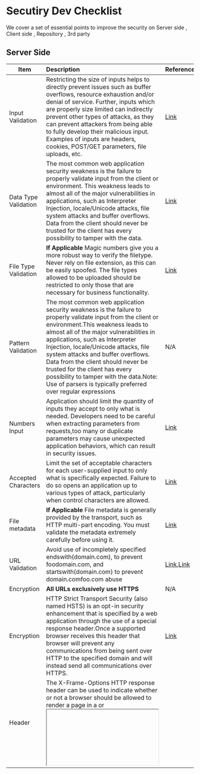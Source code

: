 # Secutiry Dev Checklist
We cover a set of essential points to improve the security on Server side , Client side , Repository , 3rd party 
## Server Side
|Item | Description| Reference|
| -------------- | :--------- |:--------- |
|Input Validation|Restricting the size of inputs helps to directly prevent issues such as buffer overflows, resource exhaustion  and/or denial of service. Further, inputs which are properly size limited can indirectly prevent other types of attacks, as they can prevent attackers from being able to fully develop their malicious input. Examples of inputs are headers, cookies, POST/GET parameters, file uploads, etc.|[Link](https://cheatsheetseries.owasp.org/cheatsheets/Input_Validation_Cheat_Sheet.html)|
|Data Type Validation|The most common web application security weakness is the failure to properly validate input from the client or environment. This weakness leads to almost all of the major vulnerabilities in applications, such as Interpreter Injection, locale/Unicode attacks, file system attacks and buffer overflows. Data from the client should never be trusted for the client has every possibility to tamper with the data.|[Link](https://www.owasp.org/index.php/Data_Validation)|
|File Type Validation|**If Applicable** Magic numbers give you a more robust way to verify the filetype. Never rely on file extension, as this can be easily spoofed. The file types allowed to be uploaded should be restricted to only those that are necessary for business functionality.|[Link](https://www.owasp.org/index.php/Unrestricted_File_Upload)|
|Pattern Validation|The most common web application security weakness is the failure to properly validate input from the client or environment.This weakness leads to almost all of the major vulnerabilities in applications, such as Interpreter Injection, locale/Unicode attacks, file system attacks and buffer overflows. Data from the client should never be trusted for the client has every possibility to tamper with the data.Note: Use of parsers is typically preferred over regular expressions|N/A|
|Numbers Input|Application should limit the quantity of inputs they accept to only what is needed. Developers need to be careful when extracting parameters from requests,too many or duplicate parameters may cause unexpected application behaviors, which can result in security issues.|[Link](https://www.owasp.org/index.php/Testing_for_HTTP_Parameter_pollution_(OTG-INPVAL-004))|
|Accepted Characters|Limit the set of acceptable characters for each user-supplied input to only what is specifically expected. Failure to do so opens an application up to various types of attack, particularly when control characters are allowed.|[Link](https://cheatsheetseries.owasp.org/cheatsheets/Input_Validation_Cheat_Sheet.html)|
|File metadata|**If Applicable** File metadata is generally provided by the transport, such as HTTP multi-part encoding. You must validate the metadata extremely carefully before using it.|[Link](https://wp-rocket.me/blog/image-metadata-can-impact-web-performance-security/)|
|URL Validation|Avoid use of incompletely specified endswith(domain.com), to prevent foodomain.com, and startswith(domain.com) to prevent domain.comfoo.com abuse|[Link](https://mathiasbynens.be/demo/url-regex),[Link](https://gist.github.com/gruber/8891611)|
|Encryption|**All URLs exclusively use HTTPS**|N/A|
|Encryption|HTTP Strict Transport Security (also named HSTS) is an opt-in security enhancement that is specified by a web application through the use of a special response header.Once a supported browser receives this header that browser will prevent any communications from being sent over HTTP to the specified domain and will instead send all communications over HTTPS. |[Link](https://cheatsheetseries.owasp.org/cheatsheets/HTTP_Strict_Transport_Security_Cheat_Sheet.html)|
|Header|The X-Frame-Options HTTP response header can be used to indicate whether or not a browser should be allowed to render a page in a <frame> or <iframe>. Sites can use this to avoid Clickjacking attacks, by ensuring that their content is not embedded into other sites.|[Link](https://cheatsheetseries.owasp.org/cheatsheets/Clickjacking_Defense_Cheat_Sheet.html)|
|Header| Content-Type header returned and properly set to match the actual content returned on all responses|[Link](https://developer.mozilla.org/en-US/docs/Web/HTTP/Headers/Content-Type)|
|Header|Content-Type header tells the client what the content type of the returned content actually is. Browsers will do MIME sniffing in some cases and will not necessarily follow the value of this header; to prevent this behavior, the header X- Content-Type-Options can be set to nosniff.|[Link](https://developer.mozilla.org/en-US/docs/Web/HTTP/Headers/Content-Type)|
|Header|The HTTP X-XSS-Protection response header is a feature of Internet Explorer, Chrome and Safari that stops pages from loading when they detect reflected cross-site scripting (XSS) attacks.|[Link](https://developer.mozilla.org/en-US/docs/Web/HTTP/Headers/X-XSS-Protection)|
|CSP|Content Security Policy (CSP) is an added layer of security that helps to detect and mitigate certain types of attacks, including Cross Site Scripting (XSS) and data injection attacks.|[Link](https://csp-evaluator.withgoogle.com),[Link](https://developers.google.com/web/fundamentals/security/csp/)|
|Access Control|The Access-Control-Allow-Origin header should only return trusted origins.Access-Control-Allow-Origin must return either a single accepted origin or dynamically generate the header based on a white-list of acceptable domains.|[Link](https://developer.mozilla.org/en-US/docs/Web/HTTP/Headers/Access-Control-Allow-Origin)|
|Sensitive Information|Referrer-Policy is properly configured to not leak data or send sensitive information over plain-text HTTP.The Referrer-Policy HTTP header governs which referrer information, sent in the Referer header, should be included with requests made.|[Link](https://developer.mozilla.org/en-US/docs/Web/HTTP/Headers/Referrer-Policy)|
|Sensitive Information|Fuzzy birthday (correct format): the date and month should be within a few days of the current date and the date would contain seconds.Example of real birth date which must NOT be sent to the client: "birth_date": "1980-11-16T00:00:00.000Z”|N/A|
|Ping Time|The last active or "ping" time, for a user other than the currently authenticated one|N/A|
|Sensitive Information|Internal routes, IP addresses, or server headers that contain version information.**This information must not be sent to the client.**|N/A|
|Firebase ID Tokens|To do so securely, after a successful sign-in, send the user's ID token to your server using HTTPS. Then, on the server, verify the integrity and authenticity of the ID token and retrieve the uid from it. You can use the uid transmitted in this way to securely identify the currently signed-in user on your server.|[Link](https://firebase.google.com/docs/auth/admin/verify-id-tokens)|
|Sensitive Information|Any user's User Number, including their own|N/A|
|Cookies|We have verified that the the Secure flag is set on all cookies|[Link](https://developer.mozilla.org/en-US/docs/Web/HTTP/Headers/Set-Cookie)|
|Sensitive Information|Do not point CNAMEs under your domains to a third-party.The basic premise of a subdomain takeover is a host that points to a particular service not currently in use, which an adversary can use to serve content on the vulnerable subdomain by setting up an account on the third-party service. **Please note** that having a CNAME that points to a third-party service is NOT inherently a security vulnerability.|[Link](https://www.hackerone.com/blog/Guide-Subdomain-Takeovers)|
|3rd Party JS|We have verified that no proxying of third-party sites (or content) under the your domains occurs|[Link](https://www.owasp.org/index.php/3rd_Party_Javascript_Management_Cheat_Sheet)|
|Cookies|The domain and path settings on the cookie are correctly configured to not send the cookie to other subdomains and/or on paths that don't require it|[Link](https://developer.mozilla.org/en-US/docs/Web/HTTP/Headers/Set-Cookie)|
|Access Control|We have verified that only authenticated users can make any successful request to any endpoints in the project|[Link](https://www.owasp.org/index.php/Forced_browsing)|
|Sensitive Information|We have verified that any email collected is verified before being trusted for use|N/A|
|User Exp.|**If Applicable** We have verified that any user action which should only be performed by a limited number of users, cannot be performed by other users|N/A|
|Logs|We have verified Carriage Return and Line Feed characters are sanitized prior to being written to logs (Prevent CLRF injection)|[Link](https://www.owasp.org/index.php/Log_Injection)|
|Logging|Logging **must be** well-formatted (standard libraries), limited to only exact values required (no logging of unknown contents, full objects which could contain sensitive information, etc) and free of any sensitive information.||
|URL Format|To prevent Homograph attack, we have verified that all URLs that contain mixed language characters are expanded to their punycode versions before being returned to clients|N/A|
|Sensitive Information|We have verified that all test code, debug code, default code documentation, unnecessary code, jokes, etc. have all been removed from the final code/app|N/A|
|Design|We have fuzzed all route/paths and parameters to verify that no errors/responses contain unintended functionality|N/A|
|Design|We have rate-limited requests to all endpoints by IP and/or session, to prevent abuse and denial of service attacks|[Link](https://cheatsheetseries.owasp.org/cheatsheets/Denial_of_Service_Cheat_Sheet.html)|
|Privacy|We have verified that all deleted items (messages, photos, profile updates, etc) are immediately made inaccessible to all users, so they cannot have any CRUD operations performed on them.|N/A|


## Client Side
|Item | Description| 
| -------------- | :--------- |
|Encryption|Verify that all URLs exclusively use HTTPS|
|Encryption|Verify that all URLs returned in responses use HTTPS|
|Encryption|Verify that any authentication tokens/credentials were specifically created **only** for use with our app(s) and cannot be created by or used for other applications|
|Sensitive Information|Verify there are **no** references to internal tools, test environments or test accounts in the apps given/available to the public|
|Sensitive Information|Verify there are **no** references to features which haven't been publicly announced in the apps given/available to the public|
|Sensitive Information|Verify there are **no** *secrets*, *credentials*, *passwords*, *passphrases* for third-parties or internal systems stored in the apps given/available to the public|
|Sensitive Information|Verify that logging is well-formatted (*using standard library*), limited to **only exact values required** (no logging of unknown contents, full objects which could contain sensitive information, etc) and **free of any sensitive information**, such as x-auth-tokens, passwords, credentials, dates of birth, email addresses,etc.|
|Sensitive Information|Verify that **only information necessary** for proper operation is persisted on a client, sensitive information is **cleared on logout and/or encrypted**|
|Sensitive Information|Verify that all test code, debug code, default code, documentation, unnecessary code, jokes, etc. have **all been removed from the final code**|
|Sensitive Information|Verify all experiment names, or code supporting testing of functionality, which is still present in the production code/app, are aliased as to **prevent inadvertent disclosure** of their purpose and/or any unreleased features|
|Sensitive Information|Verify that **no sensitive information** is ever contained in the URL itself to avoid leaking data in proxies and referer headers|
|Session Token Management|Verify that all sessions are **properly terminated server-side** when a user logs out or the session is otherwise terminated/expired|
|Certificate Management|Verify that we have not disabled HTTPS (aka x.509, TLS) certificate validation in any way|
|Remotely Access|Verify there is **no** remotely included Javascript (**unless explicitely approved**)|
|Vulnerability review|Verify there are **no** vulnerabilities rated **Medium** (CVSS >4) or above in any 3rd party, including open-source and/or code we use|
|Design|Verify that any use of the Window.postMessage function is implemented securely|
|Design|Verify that all users are required to confirm any state changing or redirect action before it proceeds|
|Check npm package|Bundlephobia help dev to determine the performance impactof adding npm package to front-end byndle - [Link](https://bundlephobia.com)|
--------------------------
## Repository
|Item | Description| 
| -------------- | :--------- |
|Sensitive information|Verify there are **no** *secrets*,*credentials*,*passwords*,*passphrases* stored in the project's source code repository|
|Vulnerability review|Verify there are **no** vulnerabilities rated **Medium** (CVSS >4) or above in any 3rd party, including open-source and/or code we use|
--------------------------
## 3rd Party
|Item | Description| 
| -------------- | :--------- |
|Sensitive information|Verify that no requests to 3rd parties are tighly controlled and will never include sensitive information (*not previously approved*), even when programmatic errors occur|
|Encryption|Verify that all requests to 3rd parties use **exclusively https**|
|Access control|Implement and test ability to respond to a user revoking your permission to access their data, including password resets, for 3rd party integrations|
|Uniform Resource Identifier (*URI*)|Explicitely defined any OAuth redirect_uri paths, check the URI don't perform redirects themselves, and are explicitely limited in the 3rd party console, *if possible*|
|Access Control|Verify that all code repositories are **private** with **access controls enabled**|
--------------------------
